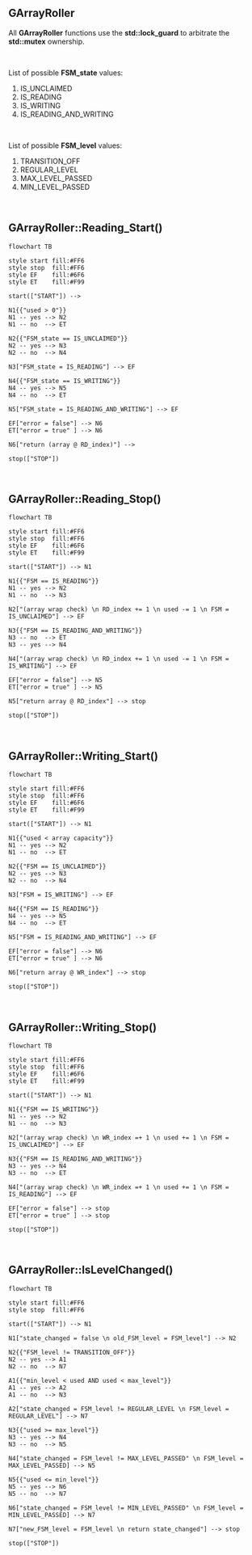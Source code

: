 
## **GArrayRoller**
All **GArrayRoller** functions use the **std::lock_guard** to arbitrate the **std::mutex** ownership.

&nbsp;

List of possible **FSM_state** values:
1. IS_UNCLAIMED
2. IS_READING
3. IS_WRITING
4. IS_READING_AND_WRITING

&nbsp;

List of possible **FSM_level** values:
1. TRANSITION_OFF
2. REGULAR_LEVEL
3. MAX_LEVEL_PASSED
4. MIN_LEVEL_PASSED

&nbsp;
## **GArrayRoller::Reading_Start()**

```mermaid
flowchart TB

style start fill:#FF6
style stop  fill:#FF6
style EF    fill:#6F6
style ET    fill:#F99

start(["START"]) -->

N1{{"used > 0"}}
N1 -- yes --> N2
N1 -- no  --> ET

N2{{"FSM_state == IS_UNCLAIMED"}}
N2 -- yes --> N3
N2 -- no  --> N4

N3["FSM_state = IS_READING"] --> EF

N4{{"FSM_state == IS_WRITING"}}
N4 -- yes --> N5
N4 -- no  --> ET

N5["FSM_state = IS_READING_AND_WRITING"] --> EF

EF["error = false"] --> N6
ET["error = true" ] --> N6

N6["return (array @ RD_index)"] -->

stop(["STOP"])
```

&nbsp;
## **GArrayRoller::Reading_Stop()**

```mermaid
flowchart TB

style start fill:#FF6
style stop  fill:#FF6
style EF    fill:#6F6
style ET    fill:#F99

start(["START"]) --> N1

N1{{"FSM == IS_READING"}}
N1 -- yes --> N2
N1 -- no  --> N3

N2["(array wrap check) \n RD_index += 1 \n used -= 1 \n FSM = IS_UNCLAIMED"] --> EF

N3{{"FSM == IS_READING_AND_WRITING"}}
N3 -- no  --> ET
N3 -- yes --> N4

N4["(array wrap check) \n RD_index += 1 \n used -= 1 \n FSM = IS_WRITING"] --> EF

EF["error = false"] --> N5
ET["error = true" ] --> N5

N5["return array @ RD_index"] --> stop

stop(["STOP"])
```

&nbsp;
## **GArrayRoller::Writing_Start()**

```mermaid
flowchart TB

style start fill:#FF6
style stop  fill:#FF6
style EF    fill:#6F6
style ET    fill:#F99

start(["START"]) --> N1

N1{{"used < array capacity"}}
N1 -- yes --> N2
N1 -- no  --> ET

N2{{"FSM == IS_UNCLAIMED"}}
N2 -- yes --> N3
N2 -- no  --> N4

N3["FSM = IS_WRITING"] --> EF

N4{{"FSM == IS_READING"}}
N4 -- yes --> N5
N4 -- no  --> ET

N5["FSM = IS_READING_AND_WRITING"] --> EF

EF["error = false"] --> N6
ET["error = true" ] --> N6

N6["return array @ WR_index"] --> stop

stop(["STOP"])
```

&nbsp;
## **GArrayRoller::Writing_Stop()**

```mermaid
flowchart TB

style start fill:#FF6
style stop  fill:#FF6
style EF    fill:#6F6
style ET    fill:#F99

start(["START"]) --> N1

N1{{"FSM == IS_WRITING"}}
N1 -- yes --> N2
N1 -- no  --> N3

N2["(array wrap check) \n WR_index =+ 1 \n used += 1 \n FSM = IS_UNCLAIMED"] --> EF

N3{{"FSM == IS_READING_AND_WRITING"}}
N3 -- yes --> N4
N3 -- no  --> ET

N4["(array wrap check) \n WR_index =+ 1 \n used += 1 \n FSM = IS_READING"] --> EF

EF["error = false"] --> stop
ET["error = true" ] --> stop

stop(["STOP"])
```

&nbsp;
## **GArrayRoller::IsLevelChanged()**

```mermaid
flowchart TB

style start fill:#FF6
style stop  fill:#FF6

start(["START"]) --> N1

N1["state_changed = false \n old_FSM_level = FSM_level"] --> N2

N2{{"FSM_level != TRANSITION_OFF"}}
N2 -- yes --> A1
N2 -- no  --> N7

A1{{"min_level < used AND used < max_level"}}
A1 -- yes --> A2
A1 -- no  --> N3

A2["state_changed = FSM_level != REGULAR_LEVEL \n FSM_level = REGULAR_LEVEL"] --> N7

N3{{"used >= max_level"}}
N3 -- yes --> N4
N3 -- no  --> N5

N4["state_changed = FSM_level != MAX_LEVEL_PASSED" \n FSM_level = MAX_LEVEL_PASSED] --> N5

N5{{"used <= min_level"}}
N5 -- yes --> N6
N5 -- no  --> N7

N6["state_changed = FSM_level != MIN_LEVEL_PASSED" \n FSM_level = MIN_LEVEL_PASSED] --> N7

N7["new_FSM_level = FSM_level \n return state_changed"] --> stop

stop(["STOP"])
```